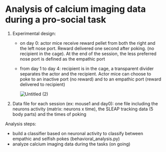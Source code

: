 # Analysis of calcium imaging data during a pro-social task
1) Experimental design:
   - on day 0: actor mice receive reward pellet from both the right and the left nose port. Reward 
     delivered one second after poking. (no recipient in the cage). At the end of the session, the less 
     preferred nose port is defined as the empathic port
   - from day 1 to day 4: recipient is in the cage, a transparent divider separates the actor and the 
     recipient. Actor mice can choose to poke to an inactive port (no reward) and to an empathic port 
     (reward delivered to recipient)
   
     ![Untitled (2)](https://github.com/hannahay/test/assets/64631934/ebb1061f-e2d2-4a10-862b-17d94a162189)

2) Data file for each session (ex: mouse1 and day0):
   one file including the neurons activity (matrix: neurons x time), the SLEAP tracking data (5 body 
   parts) and the times of poking

Analysis steps:
- build a classifier based on neuronal activity to classify between empathic and selfish pokes (behavioral_analysis.py)
- analyze calcium imaging data during the tasks (on going)


     
